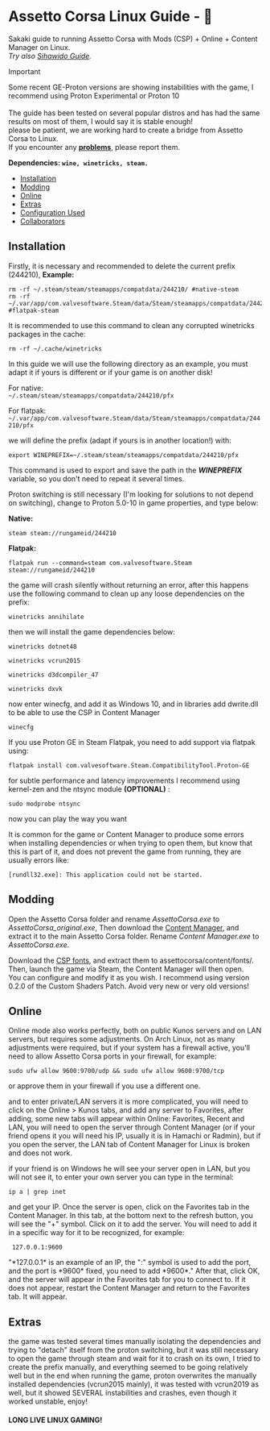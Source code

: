 # Assetto Corsa Linux Guide - 🌠 
Sakaki guide to running Assetto Corsa with Mods (CSP) + Online + Content Manager on Linux.<br>
*Try also [Sihawido Guide](https://github.com/sihawido/assettocorsa-linux-setup/).*<br>

> [!IMPORTANT]  
> Some recent GE-Proton versions are showing instabilities with the game, I recommend using Proton Experimental or Proton 10<br>  
> The guide has been tested on several popular distros and has had the same results on most of them, I would say it is stable enough!<br>
> please be patient, we are working hard to create a bridge from Assetto Corsa to Linux.  
If you encounter any [__problems__](https://github.com/sakaki91/Sakaki-AC-Linux-Guide/issues), please report them.

__Dependencies: `wine, winetricks, steam.`__

- [Installation](#installation)
- [Modding](#modding)
- [Online](#online)
- [Extras](#extras)
- [Configuration Used](doc)
- [Collaborators](doc/thanks-to-collaborators.md)
	
## Installation

Firstly, it is necessary and recommended to delete the current prefix (244210), __Example:__

	rm -rf ~/.steam/steam/steamapps/compatdata/244210/ #native-steam
	rm -rf ~/.var/app/com.valvesoftware.Steam/data/Steam/steamapps/compatdata/244210/ #flatpak-steam

It is recommended to use this command to clean any corrupted winetricks packages in the cache:

	rm -rf ~/.cache/winetricks

In this guide we will use the following directory as an example, you must adapt it if yours is different or if your game is on another disk!

For native:  
`~/.steam/steam/steamapps/compatdata/244210/pfx`

For flatpak:  
`~/.var/app/com.valvesoftware.Steam/data/Steam/steamapps/compatdata/244210/pfx`

we will define the prefix (adapt if yours is in another location!) with:

	export WINEPREFIX=~/.steam/steam/steamapps/compatdata/244210/pfx

This command is used to export and save the path in the __*WINEPREFIX*__ variable, so you don't need to repeat it several times.

Proton switching is still necessary (I'm looking for solutions to not depend on switching), change to Proton 5.0-10 in game properties, and type below:  

__Native:__

	steam steam://rungameid/244210 
__Flatpak:__

	flatpak run --command=steam com.valvesoftware.Steam steam://rungameid/244210 

the game will crash silently without returning an error, after this happens use the following command to clean up any loose dependencies on the prefix:

	winetricks annihilate

then we will install the game dependencies below:

	winetricks dotnet48

	winetricks vcrun2015
	
	winetricks d3dcompiler_47
	
	winetricks dxvk
	
now enter winecfg, and add it as Windows 10, and in libraries add dwrite.dll to be able to use the CSP in Content Manager

	winecfg

If you use Proton GE in Steam Flatpak, you need to add support via flatpak using:

	flatpak install com.valvesoftware.Steam.CompatibilityTool.Proton-GE

for subtle performance and latency improvements I recommend using kernel-zen and the ntsync module __(OPTIONAL)__ : 

	sudo modprobe ntsync

now you can play the way you want

<p>It is common for the game or Content Manager to produce some errors when installing dependencies or when trying to open them, but know that this is part of it, and does not prevent the game from running, they are usually errors like:  

`[rundll32.exe]: This application could not be started.`

</p>
 
## Modding

Open the Assetto Corsa folder and rename *AssettoCorsa.exe* to *AssettoCorsa_original.exe*, Then download the [Content Manager](https://assettocorsa.club/content-manager.html), and extract it to the main Assetto Corsa folder. Rename *Content Manager.exe* to *AssettoCorsa.exe*.  
	
Download the [CSP fonts](https://acstuff.club/u/blob/ac-fonts.zip), and extract them to assettocorsa/content/fonts/. Then, launch the game via Steam, the Content Manager will then open.  
You can configure and modify it as you wish. I recommend using version 0.2.0 of the Custom Shaders Patch. Avoid very new or very old versions!

## Online

<p>Online mode also works perfectly, both on public Kunos servers and on LAN servers, but requires some adjustments. On Arch Linux, not as many adjustments were required, but if your system has a firewall active, you'll need to allow Assetto Corsa ports in your firewall, for example:

	sudo ufw allow 9600:9700/udp && sudo ufw allow 9600:9700/tcp
or approve them in your firewall if you use a different one.</p>

<p>and to enter private/LAN servers it is more complicated, you will need to click on the Online > Kunos tabs, and add any server to Favorites, after adding, some new tabs will appear within Online: Favorites, Recent and LAN, you will need to open the server through Content Manager (or if your friend opens it you will need his IP, usually it is in Hamachi or Radmin), but if you open the server, the LAN tab of Content Manager for Linux is broken and does not work.</p>
</p>if your friend is on Windows he will see your server open in LAN, but you will not see it, to enter your own server you can type in the terminal: 
<p>
  
	ip a | grep inet
and get your IP. Once the server is open, click on the Favorites tab in the Content Manager. In this tab, at the bottom next to the refresh button, you will see the "+" symbol. Click on it to add the server. You will need to add it in a specific way for it to be recognized, for example:</p> 	

	 127.0.0.1:9600
	
<p>"*127.0.0.1* is an example of an IP, the ":" symbol is used to add the port, and the port is *9600* fixed, you need to add *9600*." After that, click OK, and the server will appear in the Favorites tab for you to connect to. If it does not appear, restart the Content Manager and return to the Favorites tab. It will appear.
</p>

## Extras

the game was tested several times manually isolating the dependencies and trying to "detach" itself from the proton switching, but it was still necessary to open the game through steam and wait for it to crash on its own, I tried to create the prefix manually, and everything seemed to be going relatively well but in the end when running the game, proton overwrites the manually installed dependencies (vcrun2015 mainly), it was tested with vcrun2019 as well, but it showed SEVERAL instabilities and crashes, even though it worked unstable, enjoy!

#### LONG LIVE LINUX GAMING!
